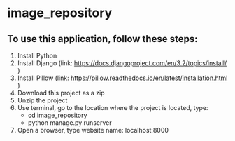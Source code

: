 # image_repository

## To use this application, follow these steps:
1. Install Python 
2. Install Django (link: https://docs.djangoproject.com/en/3.2/topics/install/ )
3. Install Pillow (link: https://pillow.readthedocs.io/en/latest/installation.html )
4. Download this project as a zip
5. Unzip the project
7. Use terminal, go to the location where the project is located, type:
    * cd image_repository
    * python manage.py runserver
8. Open a browser, type website name: localhost:8000
